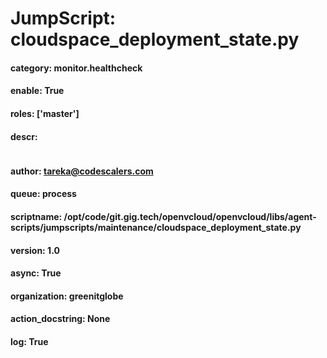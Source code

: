 
# JumpScript: cloudspace_deployment_state.py
        
#### category: monitor.healthcheck
#### enable: True
#### roles: ['master']
#### descr: 
```

```
#### author: tareka@codescalers.com
#### queue: process
#### scriptname: /opt/code/git.gig.tech/openvcloud/openvcloud/libs/agent-scripts/jumpscripts/maintenance/cloudspace_deployment_state.py
#### version: 1.0
#### async: True
#### organization: greenitglobe
#### action_docstring: None
#### log: True